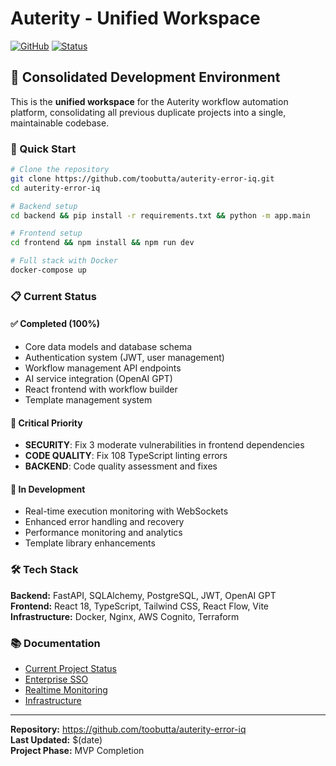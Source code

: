 # Auterity - Unified Workspace

[![GitHub](https://img.shields.io/badge/GitHub-auterity--error--iq-blue)](https://github.com/toobutta/auterity-error-iq)
[![Status](https://img.shields.io/badge/Status-MVP%20Development-orange)](https://github.com/toobutta/auterity-error-iq)

## 🎯 Consolidated Development Environment

This is the **unified workspace** for the Auterity workflow automation platform, consolidating all previous duplicate projects into a single, maintainable codebase.

### 🚀 Quick Start

```bash
# Clone the repository
git clone https://github.com/toobutta/auterity-error-iq.git
cd auterity-error-iq

# Backend setup
cd backend && pip install -r requirements.txt && python -m app.main

# Frontend setup  
cd frontend && npm install && npm run dev

# Full stack with Docker
docker-compose up
```

### 📋 Current Status

#### ✅ Completed (100%)
- Core data models and database schema
- Authentication system (JWT, user management)
- Workflow management API endpoints
- AI service integration (OpenAI GPT)
- React frontend with workflow builder
- Template management system

#### 🔴 Critical Priority
- **SECURITY**: Fix 3 moderate vulnerabilities in frontend dependencies
- **CODE QUALITY**: Fix 108 TypeScript linting errors
- **BACKEND**: Code quality assessment and fixes

#### 🚧 In Development
- Real-time execution monitoring with WebSockets
- Enhanced error handling and recovery
- Performance monitoring and analytics
- Template library enhancements

### 🛠 Tech Stack

**Backend:** FastAPI, SQLAlchemy, PostgreSQL, JWT, OpenAI GPT  
**Frontend:** React 18, TypeScript, Tailwind CSS, React Flow, Vite  
**Infrastructure:** Docker, Nginx, AWS Cognito, Terraform

### 📚 Documentation

- [Current Project Status](CURRENT_PROJECT_STATUS.md)
- [Enterprise SSO](docs/ENTERPRISE_SSO.md)
- [Realtime Monitoring](docs/REALTIME_MONITORING_IMPLEMENTATION.md)
- [Infrastructure](docs/AutoMatrix-IaC-Starter-Terraform.md)

---

**Repository:** https://github.com/toobutta/auterity-error-iq  
**Last Updated:** $(date)  
**Project Phase:** MVP Completion